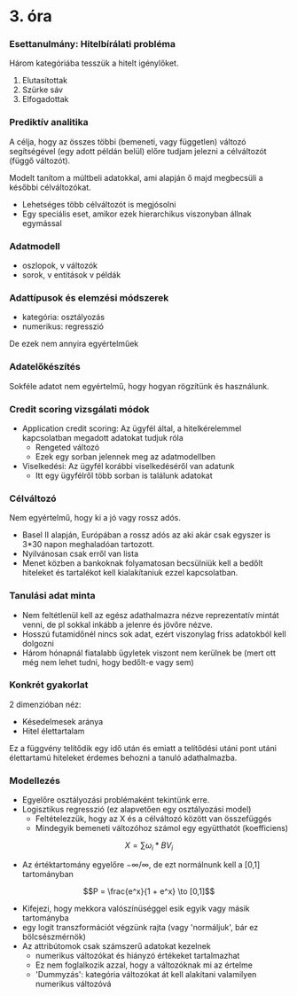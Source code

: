 
# 3. óra
### Esettanulmány: Hitelbírálati probléma
Három kategóriába tesszük a hitelt igénylőket.
1. Elutasítottak
2. Szürke sáv
3. Elfogadottak

### Prediktív analitika
A célja, hogy az összes többi (bemeneti, vagy független) változó segítségével (egy adott példán belül) előre tudjam jelezni a célváltozót (függő változót).

Modelt tanítom a múltbeli adatokkal, ami alapján ő majd megbecsüli a későbbi célváltozókat.
 * Lehetséges több célváltozót is megjósolni
 * Egy speciális eset, amikor ezek hierarchikus viszonyban állnak egymással

### Adatmodell
 * oszlopok, v változók
 * sorok, v entitások v példák

### Adattípusok és elemzési módszerek
* kategória: osztályozás
* numerikus: regresszió

De ezek nem annyira egyértelműek

### Adatelőkészítés
Sokféle adatot nem egyértelmű, hogy hogyan rögzítünk és használunk.

### Credit scoring vizsgálati módok
* Application credit scoring: Az ügyfél által, a hitelkérelemmel kapcsolatban megadott adatokat tudjuk róla
  - Rengeted változó
  - Ezek egy sorban jelennek meg az adatmodellben
* Viselkedési: Az ügyfél korábbi viselkedéséről van adatunk
  - Itt egy ügyfélről több sorban is találunk adatokat

### Célváltozó
Nem egyértelmű, hogy ki a jó vagy rossz adós.
 * Basel II alapján, Európában a rossz adós az aki akár csak egyszer is 3*30 napon meghaladóan tartozott.
  * Nyilvánosan csak erről van lista
  * Menet közben a bankoknak folyamatosan becsülniük kell a bedőlt hiteleket és tartalékot kell kialakítaniuk ezzel kapcsolatban.

### Tanulási adat minta
* Nem feltétlenül kell az egész adathalmazra nézve reprezentatív mintát venni, de pl sokkal inkább a jelenre és jövőre nézve.
* Hosszú futamidőnél nincs sok adat, ezért viszonylag friss adatokból kell dolgozni
* Három hónapnál fiatalabb ügyletek viszont nem kerülnek be (mert ott még nem lehet tudni, hogy bedőlt-e vagy sem)

### Konkrét gyakorlat
2 dimenzióban néz:
* Késedelmesek aránya
* Hitel élettartalam

Ez a függvény telítődik egy idő után és emiatt a telítődési utáni pont utáni élettartamú hiteleket érdemes behozni a tanuló adathalmazba.

### Modellezés
* Egyelőre osztályozási problémaként tekintünk erre.
* Logisztikus regresszió (ez alapvetően egy osztályozási model)
  - Feltételezzük, hogy az X és a célváltozó között van összefüggés
  - Mindegyik bemeneti változóhoz számol egy együtthatót (koefficiens)

```math
X = \sum \omega_i * BV_i
```

* Az értéktartomány egyelőre $-\infty / \infty$, de ezt normálnunk kell a [0,1] tartományban

```math
P = \frac{e^x}{1 + e^x} \to [0,1]
```

* Kifejezi, hogy mekkora valószínüséggel esik egyik vagy másik tartományba
* egy logit transzformációt végzünk rajta (vagy 'normáljuk', bár ez bölcsészmérnök)
* Az attribútomok csak számszerű adatokat kezelnek
  - numerikus változókat és hiányzó értékeket tartalmazhat
  - Ez nem foglalkozik azzal, hogy a változóknak mi az értelme
  - 'Dummyzás': kategória változókat át kell alakítani valamilyen numerikus változóvá
